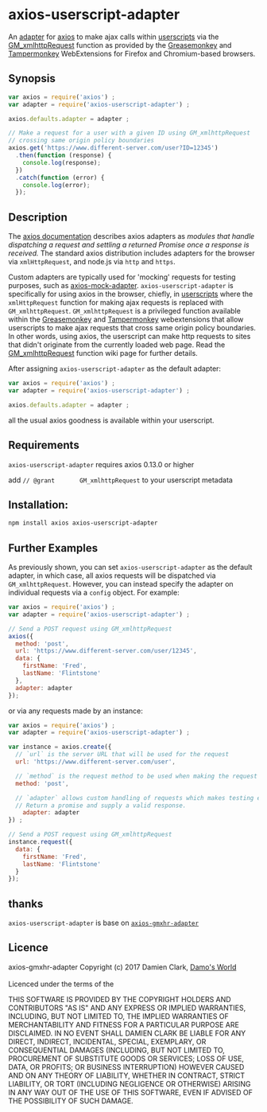 # axios-userscript-adapter

An [adapter](https://github.com/mzabriskie/axios/tree/master/lib/adapters#readme) for 
[axios](https://github.com/mzabriskie/axios) to make ajax calls within [userscripts](https://github.com/OpenUserJs/OpenUserJS.org/wiki/Userscript-beginners-HOWTO) via the [GM_xmlhttpRequest](https://wiki.greasespot.net/GM_xmlhttpRequest) function as provided
 by the [Greasemonkey](https://addons.mozilla.org/en-US/firefox/addon/greasemonkey/)
 and [Tampermonkey](https://chrome.google.com/webstore/detail/tampermonkey/dhdgffkkebhmkfjojejmpbldmpobfkfo?hl=en)
WebExtensions for Firefox and Chromium-based browsers. 

## Synopsis

```javascript
var axios = require('axios') ;
var adapter = require('axios-userscript-adapter') ;

axios.defaults.adapter = adapter ;

// Make a request for a user with a given ID using GM_xmlhttpRequest
// crossing same origin policy boundaries
axios.get('https://www.different-server.com/user?ID=12345')
  .then(function (response) {
    console.log(response);
  })
  .catch(function (error) {
    console.log(error);
  });
```

## Description
The [axios documentation](https://github.com/mzabriskie/axios/tree/master/lib/adapters#readme) describes axios adapters as *modules that handle dispatching a request and settling a returned Promise once a response is received.*  The standard axios distribution includes adapters for the browser via `xmlHttpRequest`, and node.js via `http` and `https`.  

Custom adapters are typically used for 'mocking' requests for testing purposes, such as [axios-mock-adapter](https://www.npmjs.com/package/axios-mock-adapter).  `axios-userscript-adapter` is specifically for using axios in the browser, chiefly, in [userscripts](https://openuserjs.org/about/Userscript-Beginners-HOWTO) where the `xmlHttpRequest` function for making ajax requests is replaced with `GM_xmlhttpRequest`.  `GM_xmlhttpRequest` is a privileged function available within the [Greasemonkey](https://addons.mozilla.org/en-US/firefox/addon/greasemonkey/) and
[Tampermonkey](https://chrome.google.com/webstore/detail/tampermonkey/dhdgffkkebhmkfjojejmpbldmpobfkfo?hl=en)
 webextensions that allow userscripts to make ajax requests that cross same origin policy boundaries.  In other words, using axios, the userscript can make http requests to sites that didn't originate from the currently loaded web page.  Read the [GM_xmlhttpRequest](https://wiki.greasespot.net/GM_xmlhttpRequest) function wiki page for further details.

After assigning `axios-userscript-adapter` as the default adapter:

```javascript
var axios = require('axios') ;
var adapter = require('axios-userscript-adapter') ;

axios.defaults.adapter = adapter ;
```

all the usual axios goodness is available within your userscript.

## Requirements
`axios-userscript-adapter` requires axios 0.13.0 or higher

add `// @grant       GM_xmlhttpRequest` to your userscript metadata

## Installation:
```bash
npm install axios axios-userscript-adapter
```

## Further Examples
As previously shown, you can set `axios-userscript-adapter` as the default adapter, in which case, all axios requests will be dispatched via `GM_xmlhttpRequest`.  However, you can instead specify the adapter on individual requests via a `config` object.  For example:

```javascript
var axios = require('axios') ;
var adapter = require('axios-userscript-adapter') ;

// Send a POST request using GM_xmlhttpRequest
axios({
  method: 'post',
  url: 'https://www.different-server.com/user/12345',
  data: {
    firstName: 'Fred',
    lastName: 'Flintstone'
  },
  adapter: adapter
});
```

or via any requests made by an instance:

```javascript
var axios = require('axios') ;
var adapter = require('axios-userscript-adapter') ;

var instance = axios.create({
  // `url` is the server URL that will be used for the request
  url: 'https://www.different-server.com/user',

  // `method` is the request method to be used when making the request
  method: 'post', 

  // `adapter` allows custom handling of requests which makes testing easier.
  // Return a promise and supply a valid response.
	adapter: adapter
}) ;

// Send a POST request using GM_xmlhttpRequest
instance.request({
  data: {
    firstName: 'Fred',
    lastName: 'Flintstone'
  }
});
```

## thanks

`axios-userscript-adapter` is base on [`axios-gmxhr-adapter`](https://github.com/damoclark/axios-gmxhr-adapter)



## Licence
axios-gmxhr-adapter
Copyright (c) 2017 Damien Clark, [Damo's World](https://damos.world)<br/> <br/>
Licenced under the terms of the

THIS SOFTWARE IS PROVIDED BY THE COPYRIGHT HOLDERS AND CONTRIBUTORS "AS IS" AND
ANY EXPRESS OR IMPLIED WARRANTIES, INCLUDING, BUT NOT LIMITED TO, THE IMPLIED
WARRANTIES OF MERCHANTABILITY AND FITNESS FOR A PARTICULAR PURPOSE ARE
DISCLAIMED. IN NO EVENT SHALL DAMIEN CLARK BE LIABLE FOR ANY DIRECT,
INDIRECT, INCIDENTAL, SPECIAL, EXEMPLARY, OR CONSEQUENTIAL DAMAGES (INCLUDING,
BUT NOT LIMITED TO, PROCUREMENT OF SUBSTITUTE GOODS OR SERVICES; LOSS OF USE,
DATA, OR PROFITS; OR BUSINESS INTERRUPTION) HOWEVER CAUSED AND ON ANY THEORY OF
LIABILITY, WHETHER IN CONTRACT, STRICT LIABILITY, OR TORT (INCLUDING NEGLIGENCE
OR OTHERWISE) ARISING IN ANY WAY OUT OF THE USE OF THIS SOFTWARE, EVEN IF
ADVISED OF THE POSSIBILITY OF SUCH DAMAGE.
